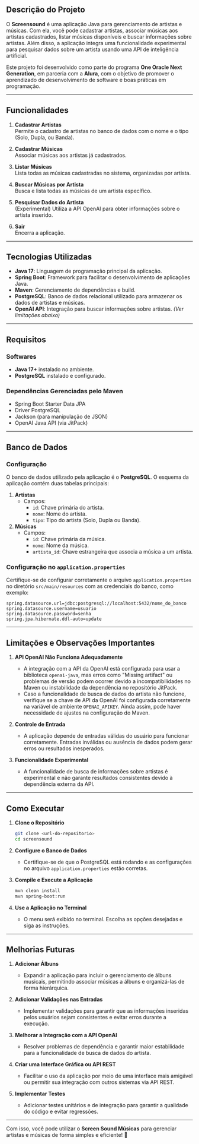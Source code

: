 
## Descrição do Projeto

O **Screensound** é uma aplicação Java para gerenciamento de artistas e músicas. Com ela, você pode cadastrar artistas, associar músicas aos artistas cadastrados, listar músicas disponíveis e buscar informações sobre artistas. Além disso, a aplicação integra uma funcionalidade experimental para pesquisar dados sobre um artista usando uma API de inteligência artificial.

Este projeto foi desenvolvido como parte do programa **One Oracle Next Generation**, em parceria com a **Alura**, com o objetivo de promover o aprendizado de desenvolvimento de software e boas práticas em programação.

---

## Funcionalidades

1. **Cadastrar Artistas**  
   Permite o cadastro de artistas no banco de dados com o nome e o tipo (Solo, Dupla, ou Banda).

2. **Cadastrar Músicas**  
   Associar músicas aos artistas já cadastrados.

3. **Listar Músicas**  
   Lista todas as músicas cadastradas no sistema, organizadas por artista.

4. **Buscar Músicas por Artista**  
   Busca e lista todas as músicas de um artista específico.

5. **Pesquisar Dados do Artista**  
   (Experimental) Utiliza a API OpenAI para obter informações sobre o artista inserido.

6. **Sair**  
   Encerra a aplicação.

---

## Tecnologias Utilizadas

- **Java 17**: Linguagem de programação principal da aplicação.
- **Spring Boot**: Framework para facilitar o desenvolvimento de aplicações Java.
- **Maven**: Gerenciamento de dependências e build.
- **PostgreSQL**: Banco de dados relacional utilizado para armazenar os dados de artistas e músicas.
- **OpenAI API**: Integração para buscar informações sobre artistas. *(Ver limitações abaixo)*

---

## Requisitos

### Softwares
- **Java 17+** instalado no ambiente.
- **PostgreSQL** instalado e configurado.

### Dependências Gerenciadas pelo Maven
- Spring Boot Starter Data JPA
- Driver PostgreSQL
- Jackson (para manipulação de JSON)
- OpenAI Java API (via JitPack)

---

## Banco de Dados

### Configuração
O banco de dados utilizado pela aplicação é o **PostgreSQL**. O esquema da aplicação contém duas tabelas principais:
1. **Artistas**
   - Campos:
     - `id`: Chave primária do artista.
     - `nome`: Nome do artista.
     - `tipo`: Tipo do artista (Solo, Dupla ou Banda).
2. **Músicas**
   - Campos:
     - `id`: Chave primária da música.
     - `nome`: Nome da música.
     - `artista_id`: Chave estrangeira que associa a música a um artista.

### Configuração no `application.properties`
Certifique-se de configurar corretamente o arquivo `application.properties` no diretório `src/main/resources` com as credenciais do banco, como exemplo:

```properties
spring.datasource.url=jdbc:postgresql://localhost:5432/nome_do_banco
spring.datasource.username=usuario
spring.datasource.password=senha
spring.jpa.hibernate.ddl-auto=update
```

---

## Limitações e Observações Importantes

1. **API OpenAI Não Funciona Adequadamente**
   - A integração com a API da OpenAI está configurada para usar a biblioteca `openai-java`, mas erros como "Missing artifact" ou problemas de versão podem ocorrer devido a incompatibilidades no Maven ou instabilidade da dependência no repositório JitPack.
   - Caso a funcionalidade de busca de dados do artista não funcione, verifique se a chave de API da OpenAI foi configurada corretamente na variável de ambiente `OPENAI_APIKEY`. Ainda assim, pode haver necessidade de ajustes na configuração do Maven.

2. **Controle de Entrada**
   - A aplicação depende de entradas válidas do usuário para funcionar corretamente. Entradas inválidas ou ausência de dados podem gerar erros ou resultados inesperados.

3. **Funcionalidade Experimental**
   - A funcionalidade de busca de informações sobre artistas é experimental e não garante resultados consistentes devido à dependência externa da API.

---

## Como Executar

1. **Clone o Repositório**
   ```bash
   git clone <url-do-repositorio>
   cd screensound
   ```

2. **Configure o Banco de Dados**
   - Certifique-se de que o PostgreSQL está rodando e as configurações no arquivo `application.properties` estão corretas.

3. **Compile e Execute a Aplicação**
   ```bash
   mvn clean install
   mvn spring-boot:run
   ```

4. **Use a Aplicação no Terminal**
   - O menu será exibido no terminal. Escolha as opções desejadas e siga as instruções.

---

## Melhorias Futuras

1. **Adicionar Álbuns**
   - Expandir a aplicação para incluir o gerenciamento de álbuns musicais, permitindo associar músicas a álbuns e organizá-las de forma hierárquica.

2. **Adicionar Validações nas Entradas**
   - Implementar validações para garantir que as informações inseridas pelos usuários sejam consistentes e evitar erros durante a execução.

3. **Melhorar a Integração com a API OpenAI**
   - Resolver problemas de dependência e garantir maior estabilidade para a funcionalidade de busca de dados do artista.

4. **Criar uma Interface Gráfica ou API REST**
   - Facilitar o uso da aplicação por meio de uma interface mais amigável ou permitir sua integração com outros sistemas via API REST.

5. **Implementar Testes**
   - Adicionar testes unitários e de integração para garantir a qualidade do código e evitar regressões.

---

Com isso, você pode utilizar o **Screen Sound Músicas** para gerenciar artistas e músicas de forma simples e eficiente! 🚀
